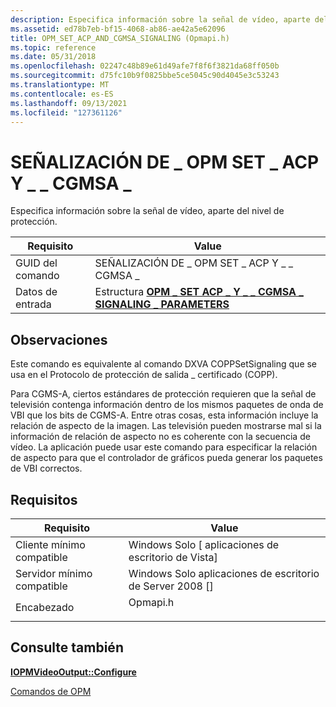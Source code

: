 ```yaml
---
description: Especifica información sobre la señal de vídeo, aparte del nivel de protección.
ms.assetid: ed78b7eb-bf15-4068-ab86-ae42a5e62096
title: OPM_SET_ACP_AND_CGMSA_SIGNALING (Opmapi.h)
ms.topic: reference
ms.date: 05/31/2018
ms.openlocfilehash: 02247c48b89e61d49afe7f8f6f3821da68ff050b
ms.sourcegitcommit: d75fc10b9f0825bbe5ce5045c90d4045e3c53243
ms.translationtype: MT
ms.contentlocale: es-ES
ms.lasthandoff: 09/13/2021
ms.locfileid: "127361126"
---
```

# <a name="opm_set_acp_and_cgmsa_signaling"></a>SEÑALIZACIÓN DE \_ OPM SET \_ ACP Y \_ \_ CGMSA \_

Especifica información sobre la señal de vídeo, aparte del nivel de protección.



| Requisito | Value |
|--------------|---------------------------------------------------------------------------------------------------------------------|
| GUID del comando | SEÑALIZACIÓN DE \_ OPM SET \_ ACP Y \_ \_ CGMSA \_                                                                                |
| Datos de entrada   | Estructura [**OPM \_ SET ACP \_ Y \_ \_ CGMSA \_ SIGNALING \_ PARAMETERS**](/windows/desktop/api/opmapi/ns-opmapi-opm_set_acp_and_cgmsa_signaling_parameters) |



 

## <a name="remarks"></a>Observaciones

Este comando es equivalente al comando DXVA COPPSetSignaling que se usa en el Protocolo de protección de salida \_ certificado (COPP).

Para CGMS-A, ciertos estándares de protección requieren que la señal de televisión contenga información dentro de los mismos paquetes de onda de VBI que los bits de CGMS-A. Entre otras cosas, esta información incluye la relación de aspecto de la imagen. Las televisión pueden mostrarse mal si la información de relación de aspecto no es coherente con la secuencia de vídeo. La aplicación puede usar este comando para especificar la relación de aspecto para que el controlador de gráficos pueda generar los paquetes de VBI correctos.

## <a name="requirements"></a>Requisitos



| Requisito | Value |
|-------------------------------------|-------------------------------------------------------------------------------------|
| Cliente mínimo compatible<br/> | Windows Solo \[ aplicaciones de escritorio de Vista\]<br/>                                      |
| Servidor mínimo compatible<br/> | Windows Solo aplicaciones de escritorio de Server 2008 \[\]<br/>                                |
| Encabezado<br/>                   | <dl> <dt>Opmapi.h</dt> </dl> |



## <a name="see-also"></a>Consulte también

<dl> <dt>

[**IOPMVideoOutput::Configure**](/windows/desktop/api/opmapi/nf-opmapi-iopmvideooutput-configure)
</dt> <dt>

[Comandos de OPM](opm-commands.md)
</dt> </dl>

 

 




